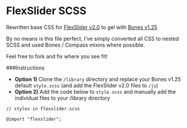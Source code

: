 FlexSlider SCSS
===============

Rewritten base CSS for [FlexSlider v2.0](http://www.woothemes.com/flexslider) to gel with [Bones v1.25](http://themble.com/bones/)

By no means is this file perfect, I've simply converted all CSS to nested SCSS and used Bones / Compass mixins where possible.

Feel free to fork and fix where you see fit!

###Instructions

* **Option 1)** Clone the `/library` directory and replace your Bones v1.25 default `style.scss` (and add the FlexSlider v2.0 files to `/js`)
* **Option 2)** Add the code below to `style.scss` and manually add the individual files to your /library directory

`// styles in flexslider.scss`

`@import "flexslider";`
